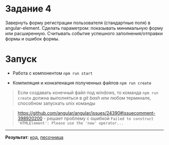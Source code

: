 # Задание 4

Завернуть форму регистрации пользователя (стандартные поля) в angular-element. Сделать параметром: показывать минимальную форму или расширенную. Считывать событие успешного заполнения/отправки формы и ошибок формы.

# Запуск 

- Работа с компонентом `npm run start`

- Компиляция и конкатенация полученных файлов `npm run create`
 
> Если создавать конечный файл под windows, то команда `npm run create` должна выполняться в *git bash* или любом терминале, способном запускать unix команды

> https://github.com/angular/angular/issues/24390#issuecomment-398920200 - решает проблему с ошибкой `Failed to construct 'HTMLElement': Please use the 'new' operator...`

___

**Результат**: [код](https://github.com/chekit/hw-ng-pro/blob/master/task4/src/app/register-form/register-form.component.ts), [песочница](https://stackblitz.com/edit/react-bcwndz)